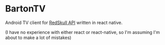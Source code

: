 # BartonTV

Android TV client for [RedSkull API](https://github.com/PlanetVormir/RedSkull) written in react native.

(I have no experience with either react or react-native, so I'm assuming I'm about to make a lot of mistakes)
